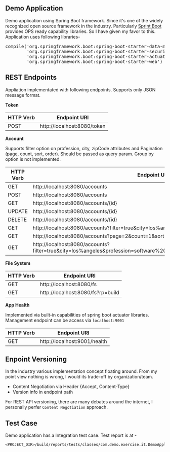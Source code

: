 Demo Application
----------------

Demo application using Spring Boot framework. Since it's one of the widely recognized open source framework in the industry. 
Particularly [Sprint Boot](http://projects.spring.io/spring-boot/) provides OPS ready capability libraries. So I have given my favor to this. 
Application uses following libraries-

<pre></code>compile('org.springframework.boot:spring-boot-starter-data-mongodb',
        'org.springframework.boot:spring-boot-starter-security',
        'org.springframework.boot:spring-boot-starter-actuator',
        'org.springframework.boot:spring-boot-starter-web')</code></pre>

REST Endpoints
--------------
Appliation implementated with following endpoints. Supports only JSON message format.

**Token**

HTTP Verb | Endpoint URI
--------- | ------------
POST | http://localhost:8080/token

**Account**

Supports filter option on profession, city, zipCode attributes and Pagination (page, count, sort, order). 
Should be passed as query param. Group by option is not implemented.

HTTP Verb | Endpoint URI
--------- | ------------
GET | http://localhost:8080/accounts
POST | http://localhost:8080/accounts
GET | http://localhost:8080/accounts/{id}
UPDATE | http://localhost:8080/accounts/{id}
DELETE | http://localhost:8080/accounts/{id}
GET | http://localhost:8080/accounts?filter=true&city=los%angeles&profession=software%20engineer
GET | http://localhost:8080/accounts?page=2&count=1&sort=username&order=DESC
GET | http://localhost:8080/accounts?filter=true&city=los%angeles&profession=software%20engineer&page=0&count=1&sort=profession

**File System**

HTTP Verb | Endpoint URI
--------- | ------------
GET | http://localhost:8080/fs
GET | http://localhost:8080/fs?rp=build

**App Health**

Implemented via built-in capabilities of spring boot actuator libraries. Management endpoint can be access via `localhost:9001`

HTTP Verb | Endpoint URI
--------- | ------------
GET | http://localhost:9001/health

Enpoint Versioning
------------------

In the industry various implementation concept floating around. From my point view nothing is wrong, I would its trade-off by organization/team.

* Content Negotiation via Header {Accept, Content-Type}
* Version info in endpoint path

For REST API versioning, there are many debates around the internet, I personally perfer `Content Negotiation` approach.

Test Case
---------

Demo application has a Integration test case. Test report is at -

<pre><code>&lt;PROJECT_DIR>/build/reports/tests/classes/com.demo.exercise.it.DemoApplicationIntegrationTest.html</code></pre>
